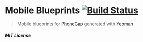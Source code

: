 # Mobile Blueprints [![Build Status](https://secure.travis-ci.org/danielfeelfine/generator-mbp.png?branch=master)](https://travis-ci.org/danielfeelfine/generator-mbp)
> Mobile blueprints for [PhoneGap](http://phonegap.com/) generated with [Yeoman](http://yeoman.io/)

##### MIT License
